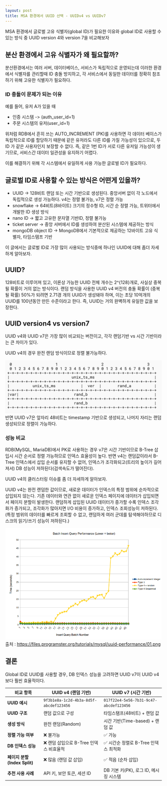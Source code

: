```yaml
---
layout: post
title: MSA 환경에서 UUID 선택 - UUIDv4 vs UUIDv7
---
```


MSA 환경에서 글로벌 고유 식별자(global ID)가 필요한 이유와 global ID로 사용할 수 있는 방식 중 UUID version 4와 version 7을 비교해보자

## 분산 환경에서 고유 식별자가 왜 필요할까?
분산환경에서는 여러 서버, 데이터베이스, 서비스가 독립적으로 운영되는데 이러한 환경에서 식별자를 관리할때 ID 충돌 방지하고, 각 서비스에서 동일한 데이터를 정확히 참조하기 위해 고유한 식별자가 필요하다.

### ID 충돌이 문제가 되는 이유
예를 들어, 유저 A가 있을 때
- 인증 시스템 -> (auth_user_id=1)
- 주문 시스템의 유저(user_id=1)

위처럼 RDB에서 흔히 쓰는 AUTO_INCREMENT (PK)를 사용하면 각 데이터 베이스가 독립적으로 ID를 할당하기 때문에 같은 유저라도 다른 ID를 가질 가능성이 있으므로, 두 ID 가 같은 사용자인지 보장할 수 없다.
즉, 같은 1번 ID가 서로 다른 유저일 가능성이 생기므로, 서비스간 데이터 일관성을 유지하기 어렵다.

이를 해결하기 위해 각 시스템에서 유일하게 사용 가능한 글로벌 ID가 필요하다.

## 글로벌 ID로 사용할 수 있는 방식은 어떤게 있을까?

- UUID → 128비트 랜덤 또는 시간 기반으로 생성된다. 중앙서버 없이 각 노드에서 독립적으로 생성 가능하다. v4는 정렬 불가능, v7은 정렬 가능
- snowflake → 64비트(8바이트) 크기의 정수형 ID, 시간 순 정렬 가능, 트위터에서 개발한 ID 생성 방식
- nano ID → 짧고 고유한 문자열 기반ID, 정렬 불가능
- ticket server → 중앙 서버에서 ID를 생성하여 분산된 시스템에 제공하는 방식
- mongoDB object ID → MongoDB에서 기본적으로 제공하는 12바이트 고유 식별자, 타임스탬프 기반

이 글에서는 글로벌 ID로 가장 많이 사용되는 방식중에 하나인 UUID에 대해 좀더 자세하게 알아보자.

## UUID?
128비트로 이루어져 있고, 이론상 가능한 UUID 전체 개수는 2^{128}개로, 사실상 중복될 확률이 거의 없는 방식이다.
랜덤 방식을 사용한 UUID v4 버전의 충돌 확률이 (중복될 확률) 50%가 되려면 2.71경 개의 UUID가 생성돼야 하며, 
이는 초당 10억개의 UUID를 100년동안 만든 수준이라고 한다. 즉, UUID는 거의 완벽하게 유일한 값을 보장한다.

## UUID version4 vs version7
UUID v4와 UUID v7은 가장 많이 비교되는 버전이고, 각각 랜덤기반 vs 시간 기반이라는 큰 차이가 있다.

UUID v4의 경우 완전 랜덤 방식이므로 정렬 불가능하다.

![img.png](img.png)
반면 UUID v7은 앞자리 48비트는 timestamp 기반으로 생성되고, 나머지 자리는 랜덤 생성되므로 정렬이 가능하다.

### 성능 비교
RDB(MySQL, MariaDB)에서 PK로 사용하는 경우 v7은 시간 기반이므로 B-Tree 삽입시 시간 순서로 정렬 가능하므로 인덱스 효율성이 높다.
반면 v4는 랜덤값이라서 B-Tree 인덱스에서 삽입 순서를 유지할 수 없어, 인덱스가 조각화되고(트리의 높이가 길어져서) DB 성능이 저하된다(검색속도가 떨어진다).

UUID v4의 클러스터링 이슈를 좀 더 자세하게 알아보자.

UUID v4는 완전 랜덤한 값이므로, 새로운 데이터가 인덱스의 특정 범위에 순차적으로 삽입되지 않는다.
기존 데이터와 연관 없이 새로운 인덱스 페이지에 데이터가 삽입되면서 페이지 분할이 발생한다.
랜덤하게 삽입된 UUID 데이터가 증가할 수록 인덱스 조각화가 증가되고, 조각화가 많아지면 I/O 비용이 증가하고, 인덱스 조회성능이 저하된다.
(특정 범위의 데이터를 빠르게 조회할 수 없고, 랜덤하게 여러 군데를 탐색해야하므로 디스크의 읽기/쓰기 성능이 저하된다.)

![img_1.png](img_1.png)
출처 : https://files.programster.org/tutorials/mysql/uuid-performance/01.png

## 결론
Global ID로 UUID를 사용할 경우, DB 인덱스 성능을 고려하면 UUID v7이 UUID v4보다 훨씬 효율적이다.

| **비교 항목**        | **UUID v4 (랜덤 기반)**           | **UUID v7 (시간 기반)**          |
|----------------------|--------------------------------|--------------------------------|
| **UUID 예시**       | `9f3b1e8a-1c2d-4b3a-8d5f-abcdef123456` | `017f22e4-5e56-7b31-9c47-abcdef123456` |
| **UUID 구조**       | 랜덤 값으로 구성                  | 타임스탬프(48비트) + 랜덤 값     |
| **생성 방식**       | 완전 랜덤(Random)               | 시간 기반(Time-based) + 랜덤 값 |
| **정렬 가능 여부**  | ❌ 불가능                          | ✅ 가능                           |
| **DB 인덱스 성능**  | ❌ 랜덤 삽입으로 B-Tree 인덱스 비효율적 | ✅ 시간순 정렬로 B-Tree 인덱스 최적화 |
| **페이지 분할(Index Split)** | ❌ 많음 (랜덤 값 삽입)        | ✅ 적음 (순차 삽입)              |
| **추천 사용 사례**  | API 키, 보안 토큰, 세션 ID       | DB 기본 키(PK), 로그 ID, 메시징 시스템 |

